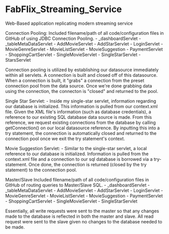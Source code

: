 # FabFlix_Streaming_Service
Web-Based application replicating modern streaming service

Connection Pooling:
Included filename/path of all code/configuration files in GitHub of using JDBC Connection Pooling.
      - _dashboardServlet
      -  _tableMetaDataServlet
      - AddMovieServlet
      -  AddStarServlet
      - LoginServlet
      -  MovieGenreServlet
      -  MovieListServlet
      -  MovieSuggestion
      -  PaymentServlet
      -  ShoppingCartServlet
      - SingleMovieServlet
      -  SingleStarServlet
      -  StarsServlet
    
Connection pooling is utilized by establishing our datasource immediately within all servlets. A connection
is built and closed off of this datasource. When a connection is built, it "grabs" a connection from the preset
connection pool from the data source. Once we're done grabbing data using the connection, the connecton is "closed"
and returned to the pool.
  
Single Star Servlet:
        - Inside my single-star servlet, information regarding our 
        database is initialized. This information is pulled from our 
        context.xml file. Given the XML file's information (such as 
        database credentials), a reference to our existing SQL database 
        data source is made. From this reference, we request existing 
        connections from the database by calling getConnection() on our 
        local datasource reference. By inputting this into a try 
        statement, the connection is automatically closed and returned to
        the connection pool once we exit the try statement's context.
        
Movie Suggestion Servlet:
        - Similar to the single-star servlet, a local reference to our
        database is initialized. Information is pulled from the context.xml
        file and a connection to our sql database is borrowed via a try-statement.
        Once done, the connection is returned (closed by the try statement) to the
        connection pool.


Master/Slave
Included filename/path of all code/configuration files in GitHub of routing queries to Master/Slave SQL.
      - _dashboardServlet
      -  _tableMetaDataServlet
      - AddMovieServlet
      -  AddStarServlet
      - LoginServlet
      -  MovieGenreServlet
      -  MovieListServlet
      -  MovieSuggestion
      -  PaymentServlet
      -  ShoppingCartServlet
      - SingleMovieServlet
      -  SingleStarServlet

Essentially, all write requests were sent to the master so that any changes made to the database is reflected in both 
    the master and slave. All read request were sent to the slave given no changes to the database needed to be made. 
    
